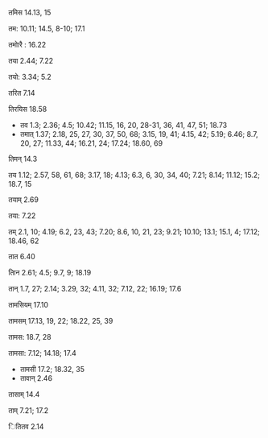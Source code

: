 तमिस 14.13, 15

तम: 10.11; 14.5, 8-10; 17.1

तमोारै : 16.22

तया 2.44; 7.22

तयो: 3.34; 5.2

तरित 7.14

तिरयिस 18.58

- तव 1.3; 2.36; 4.5; 10.42; 11.15, 16, 20, 28-31, 36, 41, 47, 51; 18.73
- तमात् 1.37; 2.18, 25, 27, 30, 37, 50, 68; 3.15, 19, 41; 4.15, 42; 5.19; 6.46; 8.7, 20, 27; 11.33, 44; 16.21, 24; 17.24; 18.60, 69

तिमन् 14.3

तय 1.12; 2.57, 58, 61, 68; 3.17, 18; 4.13; 6.3, 6, 30, 34, 40; 7.21; 8.14; 11.12; 15.2; 18.7, 15

तयाम् 2.69

तया: 7.22

तम् 2.1, 10; 4.19; 6.2, 23, 43; 7.20; 8.6, 10, 21, 23; 9.21; 10.10; 13.1; 15.1, 4; 17.12; 18.46, 62

तात 6.40

तािन 2.61; 4.5; 9.7, 9; 18.19

तान् 1.7, 27; 2.14; 3.29, 32; 4.11, 32; 7.12, 22; 16.19; 17.6

तामसियम् 17.10

तामसम् 17.13, 19, 22; 18.22, 25, 39

तामस: 18.7, 28

तामसा: 7.12; 14.18; 17.4

- तामसी 17.2; 18.32, 35
- तावान् 2.46

तासाम् 14.4

ताम् 7.21; 17.2

ितितव 2.14